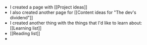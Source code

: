 - I created a page with [[Project ideas]]
- I also created another page for [[Content ideas for "The dev's dividend"]]
- I created another thing with the things that I'd like to learn about: [[Learning list]]
- [[Reading list]]
-